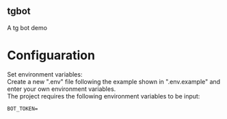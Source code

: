 ## tgbot
A tg bot demo

# Configuaration
Set environment variables:  
Create a new ".env" file following the example shown in ".env.example" and enter your own environment variables.  
The project requires the following environment variables to be input:
```env
BOT_TOKEN=
```